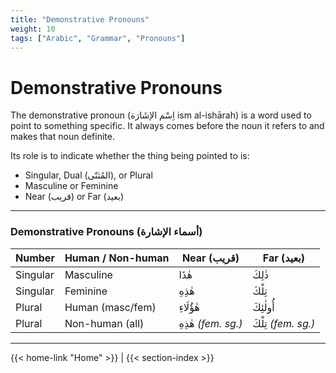 ```yaml
---
title: "Demonstrative Pronouns"
weight: 10
tags: ["Arabic", "Grammar", "Pronouns"]
---
```

# Demonstrative Pronouns

The demonstrative pronoun (اِسْم الإشَارَة ism al-ishārah) is a word used to point to something specific. It always comes before the noun it refers to and makes that noun definite.

Its role is to indicate whether the thing being pointed to is:
- Singular, Dual (المُثنّى), or Plural
- Masculine or Feminine
- Near (قريب) or Far (بعيد)

---
### Demonstrative Pronouns (أسماء الإشارة)

| Number   | Human / Non-human | Near (قريب)        | Far (بعيد)          |
|----------|-------------------|--------------------|---------------------|
| Singular | Masculine         | هٰذَا              | ذٰلِكَ              |
| Singular | Feminine          | هٰذِهِ             | تِلْكَ              |
| Plural   | Human (masc/fem)  | هٰؤُلَاءِ          | أُولٰئِكَ           |
| Plural   | Non-human (all)   | هٰذِهِ *(fem. sg.)* | تِلْكَ *(fem. sg.)* |

---
{{< home-link "Home" >}} | {{< section-index >}}  
